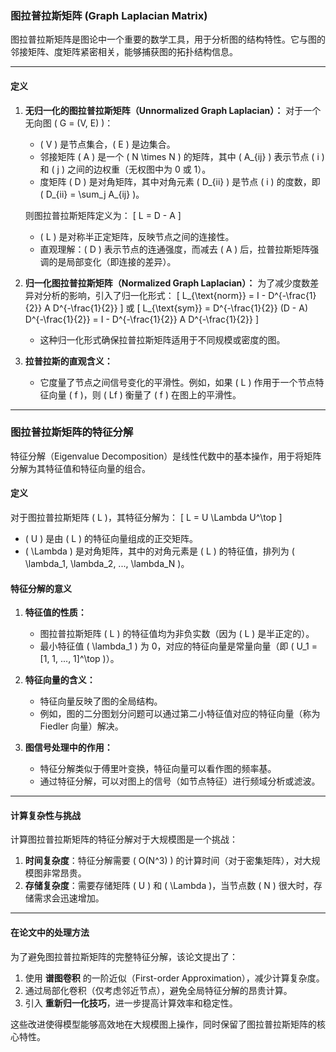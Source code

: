 ### **图拉普拉斯矩阵 (Graph Laplacian Matrix)**

图拉普拉斯矩阵是图论中一个重要的数学工具，用于分析图的结构特性。它与图的邻接矩阵、度矩阵紧密相关，能够捕获图的拓扑结构信息。

---

#### **定义**

1. **无归一化的图拉普拉斯矩阵（Unnormalized Graph Laplacian）：**
   对于一个无向图 \( G = (V, E) \)：
   - \( V \) 是节点集合，\( E \) 是边集合。
   - 邻接矩阵 \( A \) 是一个 \( N \times N \) 的矩阵，其中 \( A_{ij} \) 表示节点 \( i \) 和 \( j \) 之间的边权重（无权图中为 0 或 1）。
   - 度矩阵 \( D \) 是对角矩阵，其中对角元素 \( D_{ii} \) 是节点 \( i \) 的度数，即 \( D_{ii} = \sum_j A_{ij} \)。

   则图拉普拉斯矩阵定义为：
   \[
   L = D - A
   \]
   - \( L \) 是对称半正定矩阵，反映节点之间的连接性。
   - 直观理解：\( D \) 表示节点的连通强度，而减去 \( A \) 后，拉普拉斯矩阵强调的是局部变化（即连接的差异）。

2. **归一化图拉普拉斯矩阵（Normalized Graph Laplacian）：**
   为了减少度数差异对分析的影响，引入了归一化形式：
   \[
   L_{\text{norm}} = I - D^{-\frac{1}{2}} A D^{-\frac{1}{2}}
   \]
   或
   \[
   L_{\text{sym}} = D^{-\frac{1}{2}} (D - A) D^{-\frac{1}{2}} = I - D^{-\frac{1}{2}} A D^{-\frac{1}{2}}
   \]
   - 这种归一化形式确保拉普拉斯矩阵适用于不同规模或密度的图。

3. **拉普拉斯的直观含义：**
   - 它度量了节点之间信号变化的平滑性。例如，如果 \( L \) 作用于一个节点特征向量 \( f \)，则 \( Lf \) 衡量了 \( f \) 在图上的平滑性。

---

### **图拉普拉斯矩阵的特征分解**

特征分解（Eigenvalue Decomposition）是线性代数中的基本操作，用于将矩阵分解为其特征值和特征向量的组合。

#### **定义**

对于图拉普拉斯矩阵 \( L \)，其特征分解为：
\[
L = U \Lambda U^\top
\]
- \( U \) 是由 \( L \) 的特征向量组成的正交矩阵。
- \( \Lambda \) 是对角矩阵，其中的对角元素是 \( L \) 的特征值，排列为 \( \lambda_1, \lambda_2, ..., \lambda_N \)。

#### **特征分解的意义**

1. **特征值的性质：**
   - 图拉普拉斯矩阵 \( L \) 的特征值均为非负实数（因为 \( L \) 是半正定的）。
   - 最小特征值 \( \lambda_1 \) 为 0，对应的特征向量是常量向量（即 \( U_1 = [1, 1, ..., 1]^\top \)）。

2. **特征向量的含义：**
   - 特征向量反映了图的全局结构。
   - 例如，图的二分图划分问题可以通过第二小特征值对应的特征向量（称为 Fiedler 向量）解决。

3. **图信号处理中的作用：**
   - 特征分解类似于傅里叶变换，特征向量可以看作图的频率基。
   - 通过特征分解，可以对图上的信号（如节点特征）进行频域分析或滤波。

---

#### **计算复杂性与挑战**

计算图拉普拉斯矩阵的特征分解对于大规模图是一个挑战：
1. **时间复杂度**：特征分解需要 \( O(N^3) \) 的计算时间（对于密集矩阵），对大规模图非常昂贵。
2. **存储复杂度**：需要存储矩阵 \( U \) 和 \( \Lambda \)，当节点数 \( N \) 很大时，存储需求会迅速增加。

---

#### **在论文中的处理方法**

为了避免图拉普拉斯矩阵的完整特征分解，该论文提出了：
1. 使用 **谱图卷积** 的一阶近似（First-order Approximation），减少计算复杂度。
2. 通过局部化卷积（仅考虑邻近节点），避免全局特征分解的昂贵计算。
3. 引入 **重新归一化技巧**，进一步提高计算效率和稳定性。

这些改进使得模型能够高效地在大规模图上操作，同时保留了图拉普拉斯矩阵的核心特性。